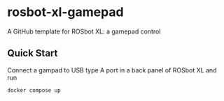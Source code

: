 # rosbot-xl-gamepad

A GitHub template for ROSbot XL: a gamepad control 

## Quick Start

Connect a gampad to USB type A port in a back panel of ROSbot XL and run

```bash
docker compose up
```
